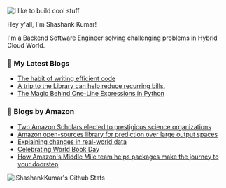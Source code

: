 ![I like to build cool stuff](https://res.cloudinary.com/dt8g3rhcy/image/upload/v1595929574/i_like_to_build_cool_shit._1_nzbwjh.png)

Hey y'all, I'm Shashank Kumar! 

I'm a Backend Software Engineer solving challenging problems in Hybrid Cloud World.

### 📕 My Latest Blogs
<!-- BLOG-POST-LIST:START -->
- [The habit of writing efficient code](https://medium.com/@ishashankkumar/the-habit-of-writing-efficient-code-153b05f04269?source=rss-d24dda280d5f------2)
- [A trip to the Library can help reduce recurring bills.](https://medium.com/swlh/a-trip-to-the-library-can-help-reduce-recurring-bills-23bca495cdf5?source=rss-d24dda280d5f------2)
- [The Magic Behind One-Line Expressions in Python](https://medium.com/swlh/the-magic-behind-one-line-expressions-in-python-816c10180c5c?source=rss-d24dda280d5f------2)
<!-- BLOG-POST-LIST:END -->

### 📕 Blogs by Amazon
<!-- AMAZON-BLOG-POST-LIST:START -->
- [Two Amazon Scholars elected to prestigious science organizations](https://www.amazon.science/academic-engagements/two-amazon-scholars-elected-to-prestigious-science-organizations)
- [Amazon open-sources library for prediction over large output spaces](https://www.amazon.science/blog/amazon-open-sources-library-for-prediction-over-large-output-spaces)
- [Explaining changes in real-world data](https://www.amazon.science/blog/explaining-changes-in-real-world-data)
- [Celebrating World Book Day](https://www.amazon.science/latest-news/celebrating-world-book-day)
- [How Amazon's Middle Mile team helps packages make the journey to your doorstep](https://www.amazon.science/latest-news/how-amazons-middle-mile-team-helps-packages-make-the-journey-to-your-doorstep)
<!-- AMAZON-BLOG-POST-LIST:END -->



<img align="center" alt="iShashankKumar's Github Stats" src="https://github-readme-stats.vercel.app/api?username=ishashankkumar&show_icons=true&hide_border=true" />

